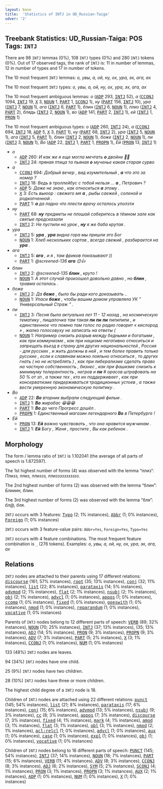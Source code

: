 ```yaml
---
layout: base
title:  'Statistics of INTJ in UD_Russian-Taiga'
udver: '2'
---
```


## Treebank Statistics: UD_Russian-Taiga: POS Tags: `INTJ`

There are 98 `INTJ` lemmas (0%), 108 `INTJ` types (0%) and 280 `INTJ` tokens (0%).
Out of 17 observed tags, the rank of `INTJ` is: 11 in number of lemmas, 12 in number of types and 17 in number of tokens.

The 10 most frequent `INTJ` lemmas: <em>о, увы, а, ой, ну, ох, ура, эх, ага, ах</em>

The 10 most frequent `INTJ` types:  <em>о, увы, а, ой, ну, ох, ура, эх, ага, ах</em>

The 10 most frequent ambiguous lemmas: <em>о</em> (<tt><a href="ru_taiga-pos-ADP.html">ADP</a></tt> 293, <tt><a href="ru_taiga-pos-INTJ.html">INTJ</a></tt> 52), <em>а</em> (<tt><a href="ru_taiga-pos-CCONJ.html">CCONJ</a></tt> 1094, <tt><a href="ru_taiga-pos-INTJ.html">INTJ</a></tt> 19, <tt><a href="ru_taiga-pos-X.html">X</a></tt> 3, <tt><a href="ru_taiga-pos-NOUN.html">NOUN</a></tt> 1, <tt><a href="ru_taiga-pos-PART.html">PART</a></tt> 1, <tt><a href="ru_taiga-pos-SCONJ.html">SCONJ</a></tt> 1), <em>ну</em> (<tt><a href="ru_taiga-pos-PART.html">PART</a></tt> 156, <tt><a href="ru_taiga-pos-INTJ.html">INTJ</a></tt> 10), <em>ура</em> (<tt><a href="ru_taiga-pos-INTJ.html">INTJ</a></tt> 7, <tt><a href="ru_taiga-pos-NOUN.html">NOUN</a></tt> 1), <em>ага</em> (<tt><a href="ru_taiga-pos-INTJ.html">INTJ</a></tt> 6, <tt><a href="ru_taiga-pos-PART.html">PART</a></tt> 1), <em>блин</em> (<tt><a href="ru_taiga-pos-INTJ.html">INTJ</a></tt> 6, <tt><a href="ru_taiga-pos-NOUN.html">NOUN</a></tt> 1), <em>плиз</em> (<tt><a href="ru_taiga-pos-INTJ.html">INTJ</a></tt> 4, <tt><a href="ru_taiga-pos-PART.html">PART</a></tt> 2), <em>блядь</em> (<tt><a href="ru_taiga-pos-INTJ.html">INTJ</a></tt> 2, <tt><a href="ru_taiga-pos-NOUN.html">NOUN</a></tt> 1), <em>во</em> (<tt><a href="ru_taiga-pos-ADP.html">ADP</a></tt> 141, <tt><a href="ru_taiga-pos-PART.html">PART</a></tt> 2, <tt><a href="ru_taiga-pos-INTJ.html">INTJ</a></tt> 1), <em>ей</em> (<tt><a href="ru_taiga-pos-INTJ.html">INTJ</a></tt> 1, <tt><a href="ru_taiga-pos-PRON.html">PRON</a></tt> 1)

The 10 most frequent ambiguous types:  <em>о</em> (<tt><a href="ru_taiga-pos-ADP.html">ADP</a></tt> 260, <tt><a href="ru_taiga-pos-INTJ.html">INTJ</a></tt> 24), <em>а</em> (<tt><a href="ru_taiga-pos-CCONJ.html">CCONJ</a></tt> 694, <tt><a href="ru_taiga-pos-INTJ.html">INTJ</a></tt> 18, <tt><a href="ru_taiga-pos-ADP.html">ADP</a></tt> 5, <tt><a href="ru_taiga-pos-X.html">X</a></tt> 3, <tt><a href="ru_taiga-pos-PART.html">PART</a></tt> 1), <em>ну</em> (<tt><a href="ru_taiga-pos-PART.html">PART</a></tt> 68, <tt><a href="ru_taiga-pos-INTJ.html">INTJ</a></tt> 2), <em>ура</em> (<tt><a href="ru_taiga-pos-INTJ.html">INTJ</a></tt> 5, <tt><a href="ru_taiga-pos-NOUN.html">NOUN</a></tt> 1), <em>ага</em> (<tt><a href="ru_taiga-pos-INTJ.html">INTJ</a></tt> 5, <tt><a href="ru_taiga-pos-PART.html">PART</a></tt> 1), <em>блин</em> (<tt><a href="ru_taiga-pos-INTJ.html">INTJ</a></tt> 2, <tt><a href="ru_taiga-pos-NOUN.html">NOUN</a></tt> 1), <em>боже</em> (<tt><a href="ru_taiga-pos-INTJ.html">INTJ</a></tt> 2, <tt><a href="ru_taiga-pos-NOUN.html">NOUN</a></tt> 1), <em>пи</em> (<tt><a href="ru_taiga-pos-INTJ.html">INTJ</a></tt> 3, <tt><a href="ru_taiga-pos-NOUN.html">NOUN</a></tt> 1), <em>Во</em> (<tt><a href="ru_taiga-pos-ADP.html">ADP</a></tt> 22, <tt><a href="ru_taiga-pos-INTJ.html">INTJ</a></tt> 1, <tt><a href="ru_taiga-pos-PART.html">PART</a></tt> 1, <tt><a href="ru_taiga-pos-PROPN.html">PROPN</a></tt> 1), <em>Ей</em> (<tt><a href="ru_taiga-pos-PRON.html">PRON</a></tt> 13, <tt><a href="ru_taiga-pos-INTJ.html">INTJ</a></tt> 1)


* <em>о</em>
  * <tt><a href="ru_taiga-pos-ADP.html">ADP</a></tt> 260: <em>И как же я еще могла мечтать <b>о</b> двойне 🤦‍♀️</em>
  * <tt><a href="ru_taiga-pos-INTJ.html">INTJ</a></tt> 24: <em>пряная птица та пьяная <b>о</b> мученье какая старая сурво</em>
* <em>а</em>
  * <tt><a href="ru_taiga-pos-CCONJ.html">CCONJ</a></tt> 694: <em>Добрый вечер , вид изумительный , <b>а</b> что это за номер ?</em>
  * <tt><a href="ru_taiga-pos-INTJ.html">INTJ</a></tt> 18: <em>Ведь в троллейбус с тобой нельзя ... <b>а</b> , Петрович ?</em>
  * <tt><a href="ru_taiga-pos-ADP.html">ADP</a></tt> 5: <em>Даже не знаю , как относиться <b>а</b> этому .</em>
  * <tt><a href="ru_taiga-pos-X.html">X</a></tt> 3: <em>Есть выюор : свежего мя <b>а</b> , рыбы саежей , соленой и родкопченной .</em>
  * <tt><a href="ru_taiga-pos-PART.html">PART</a></tt> 1: <em><b>а</b> да ладно что плести врачу осталось уползти</em>
* <em>ну</em>
  * <tt><a href="ru_taiga-pos-PART.html">PART</a></tt> 68: <em><b>ну</b> предметы не плошай соберитесь в тёмном зале как святые предсказали</em>
  * <tt><a href="ru_taiga-pos-INTJ.html">INTJ</a></tt> 2: <em>Не пустили на урок , <b>ну</b> я же баба крутая .</em>
* <em>ура</em>
  * <tt><a href="ru_taiga-pos-INTJ.html">INTJ</a></tt> 5: <em><b>ура</b> , <b>ура</b> видна гора мы пришли это Бог</em>
  * <tt><a href="ru_taiga-pos-NOUN.html">NOUN</a></tt> 1: <em>Хлеб нескольких сортов , всегда свежий , разбирается на <b>ура</b> .</em>
* <em>ага</em>
  * <tt><a href="ru_taiga-pos-INTJ.html">INTJ</a></tt> 5: <em><b>ага</b> , и я , там фриков показывают ))</em>
  * <tt><a href="ru_taiga-pos-PART.html">PART</a></tt> 1: <em>@screened-136 <b>ага</b> 😊👍</em>
* <em>блин</em>
  * <tt><a href="ru_taiga-pos-INTJ.html">INTJ</a></tt> 2: <em>@screened-135 <b>блин</b> , круто !</em>
  * <tt><a href="ru_taiga-pos-NOUN.html">NOUN</a></tt> 1: <em>А этот случай произошел довольно давно , но <b>блин</b> , травма осталась .</em>
* <em>боже</em>
  * <tt><a href="ru_taiga-pos-INTJ.html">INTJ</a></tt> 2: <em>Да <b>боже</b> , было бы ради кого доказывать ..</em>
  * <tt><a href="ru_taiga-pos-NOUN.html">NOUN</a></tt> 1: <em>Упаси <b>боже</b> , чтобы вашим домом управляла УК " Универсальный Страж " .</em>
* <em>пи</em>
  * <tt><a href="ru_taiga-pos-INTJ.html">INTJ</a></tt> 3: <em>Песня была актуальна лет 11 - 12 назад , на космическую тематику , пищалочка там такая <b>пи</b> <b>пи</b> <b>пи</b> пипипипи , и единственное что помню там голос по радио говорит « кислород » , жалко голосовуху не записать на ответы (</em>
  * <tt><a href="ru_taiga-pos-NOUN.html">NOUN</a></tt> 1: <em>Например снизить разрыв между бедными и богатыми , как при коммунизме , как при нацизме негативно относиться и запрещать въезд в страну для других национальностей , Россия - для русских , и жить должны в ней , и тем более править только русские , если к славянам можно лояльно относиться , то других гнать ( но не истреблять ) , как при либерализме сделать право на частную собственность , бизнес , как при фашизме снизить к минимуму толерантность , негров и <b>пи</b> # орасов штрафовать на 50 % от зп , а также тех , кто их поддерживает , как при консерватизме придерживаться традиционных устоев , а также вести умеренную экономическую политику .</em>
* <em>Во</em>
  * <tt><a href="ru_taiga-pos-ADP.html">ADP</a></tt> 22: <em><b>Во</b> вторник выбрали следующий фильм .</em>
  * <tt><a href="ru_taiga-pos-INTJ.html">INTJ</a></tt> 1: <em><b>Во</b> жиробас 😁😁😁</em>
  * <tt><a href="ru_taiga-pos-PART.html">PART</a></tt> 1: <em><b>Во</b> до чего Прогресс дошёл .</em>
  * <tt><a href="ru_taiga-pos-PROPN.html">PROPN</a></tt> 1: <em>Единственный магазин легендарного <b>Во</b> в Петербурге !</em>
* <em>Ей</em>
  * <tt><a href="ru_taiga-pos-PRON.html">PRON</a></tt> 13: <em><b>Ей</b> важно чувствовать , что она нравится мужчинам .</em>
  * <tt><a href="ru_taiga-pos-INTJ.html">INTJ</a></tt> 1: <em><b>Ей</b> Богу , Женя , простите , Вы как ребенок .</em>

## Morphology

The form / lemma ratio of `INTJ` is 1.102041 (the average of all parts of speech is 1.872597).

The 1st highest number of forms (4) was observed with the lemma “плиз”: <em>Плизз, плиз, плиззз, плиззззззззззз</em>.

The 2nd highest number of forms (2) was observed with the lemma “блин”: <em>Блииин, блин</em>.

The 3rd highest number of forms (2) was observed with the lemma “бля”: <em>бл@, бля</em>.

`INTJ` occurs with 3 features: <tt><a href="ru_taiga-feat-Typo.html">Typo</a></tt> (2; 1% instances), <tt><a href="ru_taiga-feat-Abbr.html">Abbr</a></tt> (1; 0% instances), <tt><a href="ru_taiga-feat-Foreign.html">Foreign</a></tt> (1; 0% instances)

`INTJ` occurs with 3 feature-value pairs: `Abbr=Yes`, `Foreign=Yes`, `Typo=Yes`

`INTJ` occurs with 4 feature combinations.
The most frequent feature combination is `_` (276 tokens).
Examples: <em>о, увы, а, ой, ну, ох, ура, эх, ага, ах</em>


## Relations

`INTJ` nodes are attached to their parents using 17 different relations: <tt><a href="ru_taiga-dep-discourse.html">discourse</a></tt> (161; 57% instances), <tt><a href="ru_taiga-dep-root.html">root</a></tt> (35; 13% instances), <tt><a href="ru_taiga-dep-conj.html">conj</a></tt> (32; 11% instances), <tt><a href="ru_taiga-dep-list.html">list</a></tt> (22; 8% instances), <tt><a href="ru_taiga-dep-parataxis.html">parataxis</a></tt> (14; 5% instances), <tt><a href="ru_taiga-dep-advmod.html">advmod</a></tt> (2; 1% instances), <tt><a href="ru_taiga-dep-flat.html">flat</a></tt> (2; 1% instances), <tt><a href="ru_taiga-dep-nsubj.html">nsubj</a></tt> (2; 1% instances), <tt><a href="ru_taiga-dep-obj.html">obj</a></tt> (2; 1% instances), <tt><a href="ru_taiga-dep-advcl.html">advcl</a></tt> (1; 0% instances), <tt><a href="ru_taiga-dep-appos.html">appos</a></tt> (1; 0% instances), <tt><a href="ru_taiga-dep-ccomp.html">ccomp</a></tt> (1; 0% instances), <tt><a href="ru_taiga-dep-fixed.html">fixed</a></tt> (1; 0% instances), <tt><a href="ru_taiga-dep-goeswith.html">goeswith</a></tt> (1; 0% instances), <tt><a href="ru_taiga-dep-nmod.html">nmod</a></tt> (1; 0% instances), <tt><a href="ru_taiga-dep-reparandum.html">reparandum</a></tt> (1; 0% instances), <tt><a href="ru_taiga-dep-vocative.html">vocative</a></tt> (1; 0% instances)

Parents of `INTJ` nodes belong to 12 different parts of speech: <tt><a href="ru_taiga-pos-VERB.html">VERB</a></tt> (89; 32% instances), <tt><a href="ru_taiga-pos-NOUN.html">NOUN</a></tt> (70; 25% instances), <tt><a href="ru_taiga-pos-INTJ.html">INTJ</a></tt> (37; 13% instances),  (35; 13% instances), <tt><a href="ru_taiga-pos-ADJ.html">ADJ</a></tt> (14; 5% instances), <tt><a href="ru_taiga-pos-PRON.html">PRON</a></tt> (9; 3% instances), <tt><a href="ru_taiga-pos-PROPN.html">PROPN</a></tt> (9; 3% instances), <tt><a href="ru_taiga-pos-ADV.html">ADV</a></tt> (7; 3% instances), <tt><a href="ru_taiga-pos-PART.html">PART</a></tt> (5; 2% instances), <tt><a href="ru_taiga-pos-X.html">X</a></tt> (3; 1% instances), <tt><a href="ru_taiga-pos-CCONJ.html">CCONJ</a></tt> (1; 0% instances), <tt><a href="ru_taiga-pos-NUM.html">NUM</a></tt> (1; 0% instances)

133 (48%) `INTJ` nodes are leaves.

94 (34%) `INTJ` nodes have one child.

25 (9%) `INTJ` nodes have two children.

28 (10%) `INTJ` nodes have three or more children.

The highest child degree of a `INTJ` node is 18.

Children of `INTJ` nodes are attached using 22 different relations: <tt><a href="ru_taiga-dep-punct.html">punct</a></tt> (145; 54% instances), <tt><a href="ru_taiga-dep-list.html">list</a></tt> (21; 8% instances), <tt><a href="ru_taiga-dep-parataxis.html">parataxis</a></tt> (17; 6% instances), <tt><a href="ru_taiga-dep-conj.html">conj</a></tt> (15; 6% instances), <tt><a href="ru_taiga-dep-advmod.html">advmod</a></tt> (13; 5% instances), <tt><a href="ru_taiga-dep-nsubj.html">nsubj</a></tt> (9; 3% instances), <tt><a href="ru_taiga-dep-cc.html">cc</a></tt> (8; 3% instances), <tt><a href="ru_taiga-dep-appos.html">appos</a></tt> (7; 3% instances), <tt><a href="ru_taiga-dep-discourse.html">discourse</a></tt> (7; 3% instances), <tt><a href="ru_taiga-dep-fixed.html">fixed</a></tt> (4; 1% instances), <tt><a href="ru_taiga-dep-mark.html">mark</a></tt> (4; 1% instances), <tt><a href="ru_taiga-dep-amod.html">amod</a></tt> (3; 1% instances), <tt><a href="ru_taiga-dep-flat.html">flat</a></tt> (3; 1% instances), <tt><a href="ru_taiga-dep-obl.html">obl</a></tt> (3; 1% instances), <tt><a href="ru_taiga-dep-nmod.html">nmod</a></tt> (2; 1% instances), <tt><a href="ru_taiga-dep-acl-relcl.html">acl:relcl</a></tt> (1; 0% instances), <tt><a href="ru_taiga-dep-advcl.html">advcl</a></tt> (1; 0% instances), <tt><a href="ru_taiga-dep-aux.html">aux</a></tt> (1; 0% instances), <tt><a href="ru_taiga-dep-case.html">case</a></tt> (1; 0% instances), <tt><a href="ru_taiga-dep-expl.html">expl</a></tt> (1; 0% instances), <tt><a href="ru_taiga-dep-obj.html">obj</a></tt> (1; 0% instances), <tt><a href="ru_taiga-dep-vocative.html">vocative</a></tt> (1; 0% instances)

Children of `INTJ` nodes belong to 16 different parts of speech: <tt><a href="ru_taiga-pos-PUNCT.html">PUNCT</a></tt> (145; 54% instances), <tt><a href="ru_taiga-pos-INTJ.html">INTJ</a></tt> (37; 14% instances), <tt><a href="ru_taiga-pos-NOUN.html">NOUN</a></tt> (18; 7% instances), <tt><a href="ru_taiga-pos-PART.html">PART</a></tt> (15; 6% instances), <tt><a href="ru_taiga-pos-VERB.html">VERB</a></tt> (11; 4% instances), <tt><a href="ru_taiga-pos-ADV.html">ADV</a></tt> (8; 3% instances), <tt><a href="ru_taiga-pos-CCONJ.html">CCONJ</a></tt> (8; 3% instances), <tt><a href="ru_taiga-pos-ADJ.html">ADJ</a></tt> (6; 2% instances), <tt><a href="ru_taiga-pos-SYM.html">SYM</a></tt> (5; 2% instances), <tt><a href="ru_taiga-pos-SCONJ.html">SCONJ</a></tt> (4; 1% instances), <tt><a href="ru_taiga-pos-PRON.html">PRON</a></tt> (3; 1% instances), <tt><a href="ru_taiga-pos-PROPN.html">PROPN</a></tt> (3; 1% instances), <tt><a href="ru_taiga-pos-AUX.html">AUX</a></tt> (2; 1% instances), <tt><a href="ru_taiga-pos-ADP.html">ADP</a></tt> (1; 0% instances), <tt><a href="ru_taiga-pos-NUM.html">NUM</a></tt> (1; 0% instances), <tt><a href="ru_taiga-pos-X.html">X</a></tt> (1; 0% instances)

